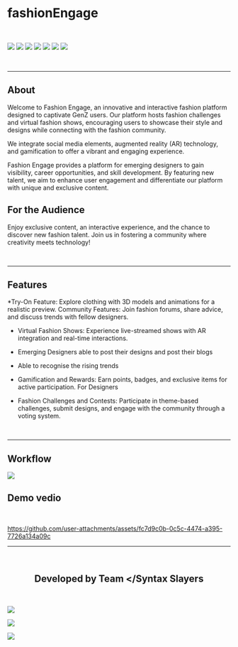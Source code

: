 

<h1>fashionEngage</h1>



<br>

[![](https://img.shields.io/badge/Made_with-react-green?style=for-the-badge&logo=react)](https://reactnative.dev/)
[![](https://img.shields.io/badge/Made_with-NodeJs-green?style=for-the-badge&logo=npm)](https://nodejs.org/en/)
[![](https://img.shields.io/badge/Made_with-HTML-green?style=for-the-badge&logo=HTML5)](https://html.com/)
[![](https://img.shields.io/badge/Made_with-CSS-green?style=for-the-badge&logo=CSS3)](https://www.w3.org/Style/CSS/Overview.en.html)
[![](https://img.shields.io/badge/Made_with-JavaScript-green?style=for-the-badge&logo=javaScript)](https://www.javascript.com/)
[![](https://img.shields.io/badge/Made_with-Opencv-green?style=for-the-badge&logo=opencv)](https://opencv.org)
[![](https://img.shields.io/badge/Made_with-Python-green?style=for-the-badge&logo=python)](https://www.python.org)


</br>



---
<h2><strong>About</h2></strong>
<p>Welcome to Fashion Engage, an innovative and interactive fashion platform designed to captivate GenZ users. Our platform hosts fashion challenges and virtual fashion shows, encouraging users to showcase their style and designs while connecting with the fashion community.  </p>

<p>We integrate social media elements, augmented reality (AR) technology, and gamification to offer a vibrant and engaging experience.
  </p>


<p>Fashion Engage provides a platform for emerging designers to gain visibility, career opportunities, and skill development. By featuring new talent, we aim to enhance user engagement and differentiate our platform with unique and exclusive content.   
</p>
<h2>For the Audience</h2>
<p>Enjoy exclusive content, an interactive experience, and the chance to discover new fashion talent. Join us in fostering a community where creativity meets technology!
</p>

<br>

---

<h2><strong>Features</h2></strong>

*Try-On Feature: Explore clothing with 3D models and animations for a realistic preview.
Community Features: Join fashion forums, share advice, and discuss trends with fellow designers.

* Virtual Fashion Shows: Experience live-streamed shows with AR integration and real-time interactions.

* Emerging Designers able to post their designs and post their blogs

* Able to recognise the rising trends
  
* Gamification and Rewards: Earn points, badges, and exclusive items for active participation.
For Designers

*  Fashion Challenges and Contests: Participate in theme-based challenges, submit designs, and engage with the community through a voting system.
  

<br>

---

<h2><strong>Workflow</h2></strong>
<img src="https://github.com/user-attachments/assets/b8885888-69bb-4ff7-ab86-cac3d8541f69">

 <br>

<h2><strong>Demo vedio</strong></h2>
<br>

https://github.com/user-attachments/assets/fc7d9c0b-0c5c-4474-a395-7726a134a09c






---



<br>
<h2 align="center"><b>Developed by Team &lt&#47Syntax Slayers</b></h2><br>


[![](https://img.shields.io/badge/LinkedIn-Isha_Nanda-blue?style=for-the-badge&logo=linkedin)](https://www.linkedin.com/in/isha-nanda-a3a531257/)

[![](https://img.shields.io/badge/LinkedIn-Ayushi_Maurya-blue?style=for-the-badge&logo=linkedin)](https://www.linkedin.com/in/ayushi-maurya-b86253285/)

[![](https://img.shields.io/badge/LinkedIn-Shreya-blue?style=for-the-badge&logo=linkedin)](https://www.linkedin.com/in/shreya-thakur-3698382a7/)
 




